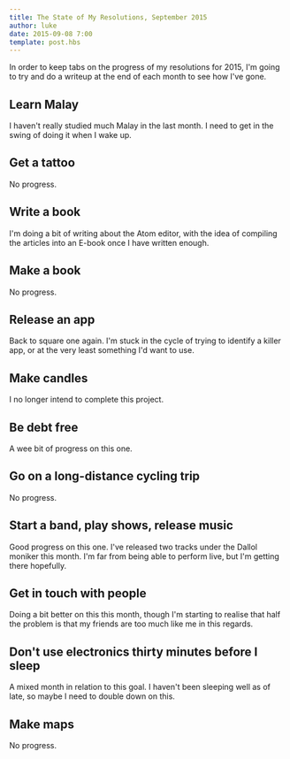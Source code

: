 ```yaml
---
title: The State of My Resolutions, September 2015
author: luke
date: 2015-09-08 7:00
template: post.hbs
---
```

In order to keep tabs on the progress of my resolutions for 2015, I'm going to try
and do a writeup at the end of each month to see how I've gone.

## Learn Malay

I haven't really studied much Malay in the last month. I need to get in the swing of doing it when I wake up.

## Get a tattoo

No progress.

## Write a book

I'm doing a bit of writing about the Atom editor, with the idea of compiling the articles into an E-book once I have written enough.

## Make a book

No progress.

## Release an app

Back to square one again. I'm stuck in the cycle of trying to identify a killer app, or at the very least something I'd want to use.

## Make candles

I no longer intend to complete this project.

## Be debt free

A wee bit of progress on this one.

## Go on a long-distance cycling trip

No progress.

## Start a band, play shows, release music

Good progress on this one. I've released two tracks under the Dallol moniker this month. I'm far from being able to perform live, but I'm getting there hopefully.

## Get in touch with people

Doing a bit better on this this month, though I'm starting to realise that half the problem is that my friends are too much like me in this regards.

## Don't use electronics thirty minutes before I sleep

A mixed month in relation to this goal. I haven't been sleeping well as of late, so maybe I need to double down on this.

## Make maps

No progress.